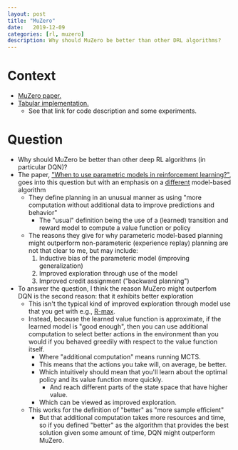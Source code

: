 ```yaml
---
layout: post
title: "MuZero"
date:   2019-12-09
categories: [rl, muzero]
description: Why should MuZero be better than other DRL algorithms?
---
```


# Context
- [MuZero paper.](https://arxiv.org/pdf/1911.08265.pdf)
- [Tabular implementation.](https://github.com/wulfebw/muzero)
    + See that link for code description and some experiments.

# Question
- Why should MuZero be better than other deep RL algorithms (in particular DQN)?
- The paper, ["When to use parametric models in reinforcement learning?"](https://arxiv.org/pdf/1906.05243.pdf), goes into this question but with an emphasis on a [different](https://arxiv.org/pdf/1903.00374.pdf) model-based algorithm
    + They define planning in an unusual manner as using "more computation without additional data to improve predictions and behavior"
        * The "usual" definition being the use of a (learned) transition and reward model to compute a value function or policy
    + The reasons they give for why parameteric model-based planning might outperform non-parameteric (experience replay) planning are not that clear to me, but may include:
        1. Inductive bias of the parameteric model (improving generalization)
        2. Improved exploration through use of the model
        3. Improved credit assignment ("backward planning")
- To answer the question, I think the reason MuZero might outperfom DQN is the second reason: that it exhibits better exploration
    + This isn't the typical kind of improved exploration through model use that you get with e.g., [R-max](https://ie.technion.ac.il/~moshet/brafman02a.pdf).
    + Instead, because the learned value function is approximate, if the learned model is "good enough", then you can use additional computation to select better actions in the environment than you would if you behaved greedily with respect to the value function itself.
        * Where "additional computation" means running MCTS.
        * This means that the actions you take will, on average, be better.
        * Which intuitively should mean that you'll learn about the optimal policy and its value function more quickly.
            - And reach different parts of the state space that have higher value.
        * Which can be viewed as improved exploration.
    + This works for the definition of "better" as "more sample efficient"
        * But that additional computation takes more resources and time, so if you defined "better" as the algorithm that provides the best solution given some amount of time, DQN might outperform MuZero.